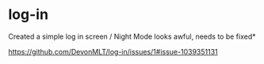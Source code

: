 # log-in
Created a simple log in screen / Night Mode looks awful, needs to be fixed*

https://github.com/DevonMLT/log-in/issues/1#issue-1039351131

